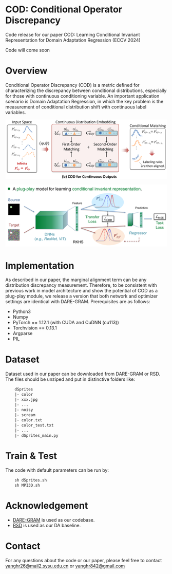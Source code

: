 # COD: Conditional Operator Discrepancy
Code release for our paper COD: Learning Conditional Invariant Representation for Domain Adaptation Regression (ECCV 2024)

Code will come soon

# Overview
Conditional Operator Discrepancy (COD) is a metric defined for characterizing the discrepancy between conditional distributions, especially for those with continuous conditioning variable. An important application scenario is Domain Adaptation Regression, in which the key problem is the measurement of conditional distribution shift with continuous label variables.

![Illustration of COD metric](https://github.com/Hao-Ran-Yang/COD-Conditional-Operator-Discrepancy/blob/main/image/Illustration.png)

![Network Architecture](https://github.com/Hao-Ran-Yang/COD-Conditional-Operator-Discrepancy/blob/main/image/network.png)

# Implementation
As described in our paper, the marginal alignment term can be any distribution discrepancy measurement. Therefore, to be consistent with previous work in model architecture and show the potential of COD as a plug-play module, we release a version that both network and optimizer settings are identical with DARE-GRAM. Prerequisites are as follows:

- Python3
- Numpy
- PyTorch == 1.12.1 (with CUDA and CuDNN (cu113))
- Torchvision == 0.13.1
- Argparse
- PIL 

# Dataset
Dataset used in our paper can be downloaded from DARE-GRAM or RSD. The files should be unziped and put in distinctive folders like: 

        dSprites 
        |- color 
        |- xxx.jpg
        |- ...
        |- noisy
        |- scream
        |- color.txt
        |- color_test.txt
        |- ...
        |- dSprites_main.py



# Train & Test
The code with default parameters can be run by:

        sh dSprites.sh
        sh MPI3D.sh


# Acknowledgement
- [DARE-GRAM](https://github.com/ismailnejjar/DARE-GRAM/tree/main) is used as our codebase.
- [RSD](https://github.com/thuml/Domain-Adaptation-Regression/tree/master) is used as our DA baseline. 

# Contact
For any questions about the code or our paper, please feel free to contact yanghr26@mail2.sysu.edu.cn or yanghr842@gmail.com
